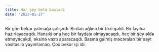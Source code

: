 ```yaml
---
title: Hər şey belə başladı
date: '2023-01-27'
---
```


Bir gün bekar yatmağa çalışırdı. Birdən ağlına bir fikri gəldi. Bir layihə hazırlayacaqdı. Hansıki ona heç bir faydası olmayacaqdı, heç bir şey əldə etməyəcəkdi, əksinə vaxtı aparacaqdı. Başına gəlmiş məcəraları bir sayt vasitəsilə yayımlamaq. Çox bekar işi idi.
